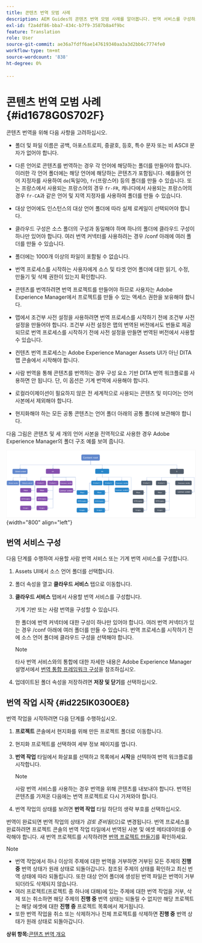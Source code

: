 ```yaml
---
title: 콘텐츠 번역 모범 사례
description: AEM Guides의 콘텐츠 번역 모범 사례를 알아봅니다. 번역 서비스를 구성하고 새 번역 프로젝트를 만들고 번역 작업을 시작하는 방법에 대해 알아봅니다.
exl-id: f2a4df86-bba7-434c-b7f9-3587b8a4f9bc
feature: Translation
role: User
source-git-commit: ae36a7fdff6ae147619340aa3a3d2bb6c7774fe0
workflow-type: tm+mt
source-wordcount: '838'
ht-degree: 0%

---
```


# 콘텐츠 번역 모범 사례 {#id1678G0S702F}

콘텐츠 번역을 위해 다음 사항을 고려하십시오.

- 폴더 및 파일 이름은 공백, 아포스트로피, 중괄호, 등호, 특수 문자 또는 비 ASCII 문자가 없어야 합니다.

- 다른 언어로 콘텐츠를 번역하는 경우 각 언어에 해당하는 폴더를 만들어야 합니다. 이러한 각 언어 폴더에는 해당 언어에 해당하는 콘텐츠가 포함됩니다. 예를들어 언어 지정자를 사용하여 `de`(독일어), `fr`(프랑스어) 등의 폴더를 만들 수 있습니다. 또는 프랑스에서 사용되는 프랑스어의 경우 `fr-FR`, 캐나다에서 사용되는 프랑스어의 경우 `fr-CA`과 같은 언어 및 지역 지정자를 사용하여 폴더를 만들 수 있습니다.
- 대상 언어에도 인스턴스의 대상 언어 폴더에 따라 실제 로케일이 선택되어야 합니다.
- 클라우드 구성은 소스 폴더의 구성과 동일해야 하며 하나의 폴더에 클라우드 구성이 하나만 있어야 합니다. 여러 번역 커넥터를 사용하려는 경우 /conf 아래에 여러 폴더를 만들 수 있습니다.
- 폴더에는 1000개 이상의 파일이 포함될 수 없습니다.
- 번역 프로세스를 시작하는 사용자에게 소스 및 타겟 언어 폴더에 대한 읽기, 수정, 만들기 및 삭제 권한이 있는지 확인합니다.
- 콘텐츠를 번역하려면 번역 프로젝트를 만들어야 하므로 사용자는 Adobe Experience Manager에서 프로젝트를 만들 수 있는 액세스 권한을 보유해야 합니다.
- 맵에서 조건부 사전 설정을 사용하려면 번역 프로세스를 시작하기 전에 조건부 사전 설정을 만들어야 합니다. 조건부 사전 설정은 맵의 번역된 버전에서도 번들로 제공되므로 번역 프로세스를 시작하기 전에 사전 설정을 만들면 번역된 버전에서 사용할 수 있습니다.
- 컨텐츠 번역 프로세스는 Adobe Experience Manager Assets UI가 아닌 DITA 맵 콘솔에서 시작해야 합니다.
- 사람 번역을 통해 콘텐츠를 번역하는 경우 구성 요소 기반 DITA 번역 워크플로를 사용하면 안 됩니다. 단, 이 옵션은 기계 번역에 사용해야 합니다.
- 로컬라이제이션이 필요하지 않은 전 세계적으로 사용되는 콘텐츠 및 미디어는 언어 사본에서 제외해야 합니다.
- 현지화해야 하는 모든 공통 콘텐츠는 언어 폴더 아래의 공통 폴더에 보관해야 합니다.

다음 그림은 콘텐츠 및 세 개의 언어 사본을 전역적으로 사용한 경우 Adobe Experience Manager의 폴더 구조 예를 보여 줍니다.

![](images/aem-directory_structure.png){width="800" align="left"}

## 번역 서비스 구성

다음 단계를 수행하여 사용할 사람 번역 서비스 또는 기계 번역 서비스를 구성합니다.

1. Assets UI에서 소스 언어 폴더를 선택합니다.

1. 폴더 속성을 열고 **클라우드 서비스** 탭으로 이동합니다.

1. **클라우드 서비스** 탭에서 사용할 번역 서비스를 구성합니다.

   기계 기반 또는 사람 번역을 구성할 수 있습니다.

   한 폴더에 번역 커넥터에 대한 구성이 하나만 있어야 합니다. 여러 번역 커넥터가 있는 경우 /conf 아래에 여러 폴더를 만들 수 있습니다. 번역 프로세스를 시작하기 전에 소스 언어 폴더에 클라우드 구성을 선택해야 합니다.

   >[!NOTE]
   >
   > 타사 번역 서비스와의 통합에 대한 자세한 내용은 Adobe Experience Manager 설명서에서 [번역 통합 프레임워크 구성](https://experienceleague.adobe.com/docs/experience-manager-cloud-service/sites/administering/reusing-content/translation/integration-framework.html?lang=en)을 참조하십시오.

1. 업데이트된 폴더 속성을 저장하려면 **저장 및 닫기**&#x200B;를 선택하십시오.


## 번역 작업 시작 {#id225IK030OE8}

번역 작업을 시작하려면 다음 단계를 수행하십시오.

1. **프로젝트** 콘솔에서 현지화를 위해 만든 프로젝트 폴더로 이동합니다.

1. 현지화 프로젝트를 선택하여 세부 정보 페이지를 엽니다.

1. **번역 작업** 타일에서 화살표를 선택하고 목록에서 **시작**&#x200B;을 선택하여 번역 워크플로를 시작합니다.

   >[!NOTE]
   >
   > 사람 번역 서비스를 사용하는 경우 번역을 위해 콘텐츠를 내보내야 합니다. 번역된 콘텐츠를 가져온 다음에는 번역 프로젝트로 다시 가져와야 합니다.

1. 번역 작업의 상태를 보려면 **번역 작업** 타일 하단의 생략 부호를 선택하십시오.


번역이 완료되면 번역 작업의 상태가 *검토 준비됨*(으)로 변경됩니다. 번역 프로세스를 완료하려면 프로젝트 콘솔의 번역 작업 타일에서 번역된 사본 및 에셋 메타데이터를 수락해야 합니다. 새 번역 프로젝트를 시작하려면 [번역 프로젝트 만들기](translate-documents-web-editor.md#create-a-translation-project)를 확인하세요.

>[!NOTE]
>
>- 번역 작업에서 하나 이상의 주제에 대한 번역을 거부하면 거부된 모든 주제의 **진행 중** 번역 상태가 원래 상태로 되돌아갑니다. 참조된 주제의 상태를 확인하고 최신 번역 상태에 따라 되돌립니다. 또한 대상 언어 폴더에 생성된 번역 파일은 번역이 거부되더라도 삭제되지 않습니다.
>- 여러 프로젝트(프로젝트 중 하나에 대해)에 있는 주제에 대한 번역 작업을 거부, 삭제 또는 취소하면 해당 주제의 **진행 중** 번역 상태는 되돌릴 수 없지만 해당 프로젝트는 해당 에셋에 대한 **진행 중** 프로젝트 목록에서 제거됩니다.
>- 또한 번역 작업을 취소 또는 삭제하거나 전체 프로젝트를 삭제하면 **진행 중** 번역 상태가 원래 상태로 되돌아갑니다.

**상위 항목:**[&#x200B;콘텐츠 번역 개요](translation.md)
